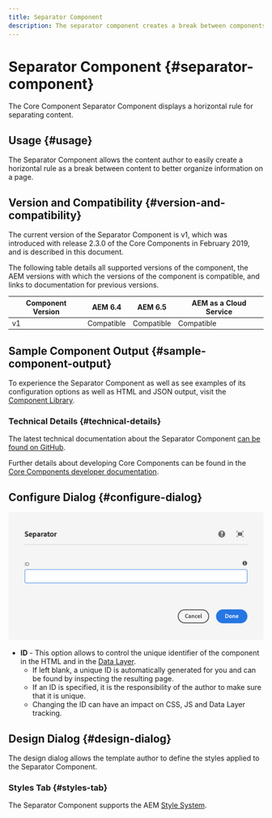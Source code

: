 ```yaml
---
title: Separator Component
description: The separator component creates a break between components on a page
---
```


# Separator Component {#separator-component}

The Core Component Separator Component displays a horizontal rule for separating content.

## Usage {#usage}

The Separator Component allows the content author to easily create a horizontal rule as a break between content to better organize information on a page.

## Version and Compatibility {#version-and-compatibility}

The current version of the Separator Component is v1, which was introduced with release 2.3.0 of the Core Components in February 2019, and is described in this document.  
  
The following table details all supported versions of the component, the AEM versions with which the versions of the component is compatible, and links to documentation for previous versions.

| Component Version |AEM 6.4 |AEM 6.5 |AEM as a Cloud Service|
|---|---|---|---|
| v1 |Compatible |Compatible|Compatible|

## Sample Component Output {#sample-component-output}

To experience the Separator Component as well as see examples of its configuration options as well as HTML and JSON output, visit the [Component Library](https://adobe.com/go/aem_cmp_library_separator).

### Technical Details {#technical-details}

The latest technical documentation about the Separator Component [can be found on GitHub](https://adobe.com/go/aem_cmp_tech_separator_v1).

Further details about developing Core Components can be found in the [Core Components developer documentation](/help/developing/overview.md).

## Configure Dialog {#configure-dialog}

![Separator Component's edit dialog](/help/assets/separator-edit.png)

* **ID** - This option allows to control the unique identifier of the component in the HTML and in the [Data Layer](/help/developing/data-layer/overview.md).
  * If left blank, a unique ID is automatically generated for you and can be found by inspecting the resulting page.
  * If an ID is specified, it is the responsibility of the author to make sure that it is unique.
  * Changing the ID can have an impact on CSS, JS and Data Layer tracking.

## Design Dialog {#design-dialog}

The design dialog allows the template author to define the styles applied to the Separator Component.

### Styles Tab {#styles-tab}

The Separator Component supports the AEM [Style System](/help/get-started/authoring.md#component-styling).
